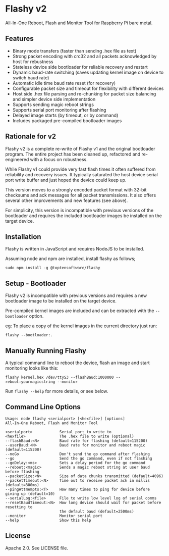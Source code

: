 # Flashy v2

All-In-One Reboot, Flash and Monitor Tool for Raspberry Pi bare metal.



## Features

* Binary mode transfers (faster than sending .hex file as text)
* Strong packet encoding with crc32 and all packets acknowledged by host for rebustness
* Stateless device side bootloader for reliable recovery and restart
* Dynamic baud-rate switching (saves updating kernel image on device to switch baud rate)
* Automatic idle time baud rate reset (for recovery)    
* Configurable packet size and timeout for flexibility with different devices
* Host side .hex file parsing and re-chunking for packet size balancing and simpler
  device side implementation
* Supports sending magic reboot strings
* Supports serial port monitoring after flashing
* Delayed image starts (by timeout, or by command)
* Includes packaged pre-compiled bootloader images



## Rationale for v2

Flashy v2 is a complete re-write of Flashy v1 and the original bootloader program.  The 
entire project has been cleaned up, refactored and re-engineered with a focus on robustness.

While Flashy v1 could provide very fast flash times it often suffered from reliability and
recovery issues.  It typically saturated the host device serial port write buffer and just
hoped the device could keep up.

This version moves to a strongly encoded packet format with 32-bit checksums and ack messages 
for all packet transmissions.  It also offers several other improvements and new features
(see above).

For simplicity, this version is incompatible with previous versions of the bootloader and 
requires the included bootloader images be installed on the target device. 



## Installation

Flashy is written in JavaScript and requires NodeJS to be installed.

Assuming node and npm are installed, install flashy as follows;

```
sudo npm install -g @toptensoftware/flashy
```


## Setup - Bootloader

Flashy v2 is incompatible with previous versions and requires a new bootloader image
to be installed on the target device.

Pre-compiled kernel images are included and can be extracted with the
`--bootloader` option.  

eg: To place a copy of the kernel images in the current directory just run:

```
flashy --bootloader:.
```


## Manually Running Flashy

A typical command line to reboot the device, flash an image and start monitoring looks like this:

```
flashy kernel.hex /dev/ttyS3 --flashBaud:1000000 --reboot:yourmagicstring --monitor
```

Run `flashy --help` for more details, or see below.



## Command Line Options

```
Usage: node flashy <serialport> [<hexfile>] [options]
All-In-One Reboot, Flash and Monitor Tool

<serialport>            Serial port to write to
<hexfile>               The .hex file to write (optional)
--flashBaud:<N>         Baud rate for flashing (default=115200)
--userBaud:<N>          Baud rate for monitor and reboot magic (default=115200)
--noGo                  Don't send the go command after flashing
--go                    Send the go command, even if not flashing
--goDelay:<ms>          Sets a delay period for the go command
--reboot:<magic>        Sends a magic reboot string at user baud before flashing
--packetSize:<N>        Size of data chunks transmitted (default=4096)
--packetTimeout:<N>     Time out to receive packet ack in millis (default=300ms)
--pingAttmempts:<T>     How many times to ping for device before giving up (default=10)
--serialLog:<file>      File to write low level log of serial comms
--resetBaudTimeout:<N>  How long device should wait for packet before resetting to 
                        the default baud (default=2500ms)
--monitor               Monitor serial port
--help                  Show this help
```

## License

Apache 2.0.  See LICENSE file.
